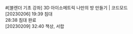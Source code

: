 
#[블렌더 기초 강좌] 3D 아이소메트릭 나만의 방 만들기 | 코드모드  
[20230206] 19:39  침대  
28:38 침대 완료  
[20230209] 32:40 책상, 서랍  